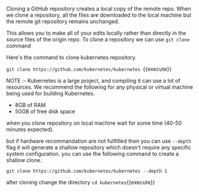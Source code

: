 Cloning a GitHub repository creates a local copy of the remote repo. When we clone a repository, all the files are downloaded to the local machine but the remote git repository remains unchanged.

This allows you to make all of your edits locally rather than directly in the source files of the origin repo.
 To clone a repository we can use `git clone` command

 Here's the command to clone kubernetes repository.

 `git clone https://github.com/kubernetes/kubernetes `{{execute}}

 NOTE :- Kubernetes is a large project, and compiling it can use a lot of resources. We recommend the following for any physical or virtual machine being used for building Kubernetes.

   * 8GB of RAM
   * 50GB of free disk space

   when you clone repository  on local machine  wait for some time (40-50 minutes expected).


but if hardware recommandation are not fullfilled then you can use `--depth` flag it will generate a shallow repository which doesn't require any specific system configuration.
you can use the following command to create a shallow clone.

`git clone https://github.com/kubernetes/kubernetes --depth 1`

after cloning change the directory
`cd kubernetes`{{execute}}